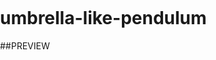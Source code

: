 # umbrella-like-pendulum

##PREVIEW

<!DOCTYPE html>
<html>
	<head>
		<title>Page Title</title>
<meta charset="UTF-8">
<meta name="viewport" content="width=device-width, initial-scale=1, minimum-scale=1, shrink-to-fit=no"/>
	</head>
	<body>
<style>
body {
 margin:0;
 padding:0;   
}
#canvas{
 position:absolute;
 background-color:#000;
}
</style>
	 <canvas id = "canvas"></canvas>
<script>

const nums = 70;
 const canvas = document.querySelector('canvas');
 const ctx = canvas.getContext('2d'); 
 
 let {PI,sin,cos,atan2,sqrt,pow,random} = Math;
 
 canvas.height = window.innerHeight;
 canvas.width = window.innerWidth;
 
 class Pendulum {
 
  constructor(params){
   this.px = params.px;
   this.py = params.py;
   this.prad = params.prad;
   this.pcol = params.pcol;
   this.len = params.len;
   this.theta = params.theta;
   this.bx = sin(this.theta)*this.len + this.px;
   this.by = cos(this.theta)*this.len + this.py;
   this.brad = params.brad;
   this.bcol = params.bcol;
   this.v = 0;
   this.draw();
  }
  
  draw(){
	ctx.beginPath();
	ctx.moveTo(this.px,this.py);
	ctx.lineTo(this.bx,this.by);
	ctx.lineWidth = 1.0;
	ctx.strokeStyle = `red`;
	ctx.stroke();
	ctx.beginPath();
	ctx.arc(this.px,this.py,this.prad,0,PI*2);
	ctx.fillStyle = this.pcol;
	ctx.fill();
	ctx.beginPath();
	ctx.arc(this.bx,this.by,this.brad,0,PI*2);
	ctx.fillStyle = this.bcol;
	ctx.fill();
  }
  
  update(){
  this.bx = sin(this.theta)*this.len + this.px;
  this.by = cos(this.theta)*this.len + this.py; 
  this.v += -(gravity * sin(this.theta)) /this.len;
   this.theta += this.v;
  //this.v /= resistance;
   this.draw();
  }  
}

 let params = {
	 px:canvas.width/2,
	 py:150,
	 prad:2,
	 pcol:`green`,
	 len:700,
	 brad:18,
	 bcol:`red`,
	 theta:PI/6
  };
  
  const pendulums = [];
  const gravity = 0.5;
  const resistance = 1.004;
  const lengths = [];
  const maxL = 500;
  const sync = 65;
  
  init();
  
  
  function init(){
  
  let hue = 160; 
  for(let i = sync;i<sync+nums;i++){
  let l = maxL*pow((sync/i),2);
  lengths.push(l); } 
  
  for(let i = 0;i<nums;i++){
 // params.brad += 0.4;
  params.len = lengths[i];
  params.bcol = `hsl(${hue+=-4},70%,50%)`;
  pendulums.push(new Pendulum(params));  }
  
  requestAnimationFrame(animate);
  }
  
  function animate(){
   ctx.clearRect(0,0,canvas.width,canvas.height);
   pendulums.forEach((pendulum)=>{
		pendulum.update();});
   
   requestAnimationFrame(animate);
  } 
</script>
	</body>
</html>
